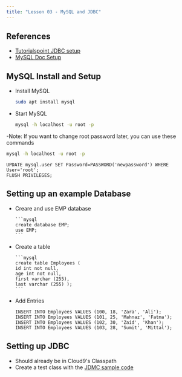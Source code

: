 ```yaml
---
title: "Lesson 03 - MySQL and JDBC"
---
```


## References

- [Tutorialspoint JDBC setup](http://www.tutorialspoint.com/jdbc/jdbc-environment-setup.htm)
- [MySQL Doc Setup](http://dev.mysql.com/doc/refman/5.7/en/tutorial.html)

## MySQL Install and Setup

- Install MySQL

    ```bash
    sudo apt install mysql
    ```

- Start MySQL

    ```bash
    mysql -h localhost -u root -p
    ```

-Note:  If you want to change root password later, you can use these commands

```bash
mysql -h localhost -u root -p
```
```mysql
UPDATE mysql.user SET Password=PASSWORD('newpassword') WHERE User='root';
FLUSH PRIVILEGES;
```

## Setting up an example Database

- Creare and use EMP database

      ```mysql
      create database EMP;
      use EMP;
      ```
- Create a table

      ```mysql
      create table Employees (
      id int not null,
      age int not null,
      first varchar (255),
      last varchar (255) );
      ```

- Add Entries

     ```mysql
     INSERT INTO Employees VALUES (100, 18, 'Zara', 'Ali');
     INSERT INTO Employees VALUES (101, 25, 'Mahnaz', 'Fatma');
     INSERT INTO Employees VALUES (102, 30, 'Zaid', 'Khan');
     INSERT INTO Employees VALUES (103, 28, 'Sumit', 'Mittal');
     ```

## Setting up JDBC

- Should already be in Cloud9's Classpath
- Create a test class with the [JDMC sample code](http://www.tutorialspoint.com/jdbc/jdbc-sample-code.htm)
